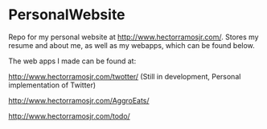 # PersonalWebsite
Repo for my personal website at http://www.hectorramosjr.com/. Stores my resume and about me, as well as my webapps, which can be found below.

The web apps I made can be found at:

http://www.hectorramosjr.com/twotter/ (Still in development, Personal implementation of Twitter)

http://www.hectorramosjr.com/AggroEats/

http://www.hectorramosjr.com/todo/


